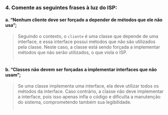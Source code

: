 
### 4. Comente as seguintes frases à luz do ISP:
#### a. “Nenhum cliente deve ser forçado a depender de métodos que ele não usa”;

> Seguindo o contexto, o `cliente` é uma classe que depende de uma interface, e essa interface possui métodos que não são utilizados pela classe. Neste caso, a classe está sendo forçada a implementar métodos que não serão utilizados, o que viola o ISP. </br> </br>

#### b. “Classes não devem ser forçadas a implementar interfaces que não usam”;

> Se uma classe implementa uma interface, ela deve utilizar todos os métodos da interface. Caso contrário, a classe não deve implementar a interface, pois isso apenas infla o código e dificulta a manutenção do sistema, comprometendo também sua legibilidade. </br> </br>
